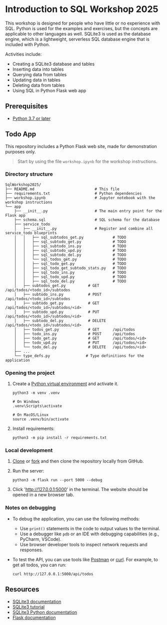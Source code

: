 # Introduction to SQL Workshop 2025

This workshop is designed for people who have little or no experience with SQL.  Python is used for the examples and exercises, but the concepts are applicable to other languages as well. SQLite3 is used as the database engine, which is a lightweight, serverless SQL database engine that is included with Python.

Activities include:

- Creating a SQLite3 database and tables
- Inserting data into tables
- Querying data from tables
- Updating data in tables
- Deleting data from tables
- Using SQL in Python Flask web app

## Prerequisites

- [Python 3.7 or later](https://www.python.org/downloads/)

## Todo App

This repository includes a Python Flask web site, made for demonstration purposes only.

> Start by using the file `workshop.ipynb` for the workshop instructions.

### Directory structure

```plain
SqlWorkshop2025/
├── README.md                           # This file
├── requirements.txt                    # Python dependencies
├── workshop.ipynb                      # Jupyter notebook with the workshop instructions
└── app
    ├── __init__.py                     # The main entry point for the Flask app
    ├── schema.sql                      # SQL schema for the database
    ├── service_todo
    │   ├── __init__.py                 # Register and combine all service_todo blueprints
    │   │   ├── sql_subtodos_get.py             # TODO
    │   │   ├── sql_subtodo_get.py              # TODO
    │   │   ├── sql_subtodo_ins.py              # TODO
    │   │   ├── sql_subtodo_upd.py              # TODO
    │   │   ├── sql_subtodo_del.py              # TODO
    │   │   └── sql_todos_get.py                # TODO
    │   │   ├── sql_todo_get.py                 # TODO
    │   │   ├── sql_todo_get_subtodo_stats.py   # TODO
    │   │   ├── sql_todo_ins.py                 # TODO
    │   │   ├── sql_todo_upd.py                 # TODO
    │   │   ├── sql_todo_del.py                 # TODO
    │   ├── subtodos_get.py          # GET      /api/todos/<todo_id>/subtodos
    │   ├── subtodo_ins.py           # POST     /api/todos/<todo_id>/subtodos
    │   ├── subtodo_get.py           # GET      /api/todos/<todo_id>/subtodos/<id>
    │   ├── subtodo_upd.py           # PUT      /api/todos/<todo_id>/subtodos/<id>
    │   ├── subtodo_del.py           # DELETE   /api/todos/<todo_id>/subtodos/<id>
    │   ├── todos_get.py             # GET      /api/todos
    │   ├── todo_ins.py              # POST     /api/todos
    │   ├── todo_get.py              # GET      /api/todos/<id>
    │   ├── todo_upd.py              # PUT      /api/todos/<id>
    │   └── todo_del.py              # DELETE   /api/todos/<id>
    ├── ...
    └── type_defs.py                # Type definitions for the application
```

### Opening the project

1. Create a [Python virtual environment](https://docs.python.org/3/tutorial/venv.html#creating-virtual-environments) and activate it.

    ```shell
    python3 -m venv .venv
    ```

    ```shell
    # On Windows
    .venv\Scripts\activate

    # On MacOS/Linux
    source .venv/bin/activate
    ```

2. Install requirements:

    ```shell
    python3 -m pip install -r requirements.txt
    ```

### Local development

1. [Clone](https://docs.github.com/en/repositories/creating-and-managing-repositories/cloning-a-repository#cloning-a-repository) or [fork](https://docs.github.com/en/pull-requests/collaborating-with-pull-requests/working-with-forks/fork-a-repo#forking-a-repository) and then clone the repository locally from GitHub.

2. Run the server:

    ```console
    python3 -m flask run --port 5000 --debug
    ```

3. Click '<http://127.0.0.1:5000>' in the terminal. The website should be opened in a new browser tab.

### Notes on debugging

- To debug the application, you can use the following methods:
  - Use `print()` statements in the code to output values to the terminal.
  - Use a debugger like `pdb` or an IDE with debugging capabilities (e.g., PyCharm, VSCode).
  - Use browser developer tools to inspect network requests and responses.
- To test the API, you can use tools like [Postman](https://www.postman.com/) or [curl](https://curl.se/). For example, to get all todos, you can run:

    ```shell
    curl http://127.0.0.1:5000/api/todos
    ```

## Resources

- [SQLite3 documentation](https://www.sqlite.org/docs.html)
- [SQLite3 tutorial](https://sqlbolt.com/)
- [SQLite3 Python documentation](https://docs.python.org/3/library/sqlite3.html)
- [Flask documentation](https://flask.palletsprojects.com/en/2.0.x/)
